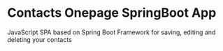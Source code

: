 # Contacts Onepage SpringBoot App
JavaScript SPA based on Spring Boot Framework for saving, editing and deleting your contacts
